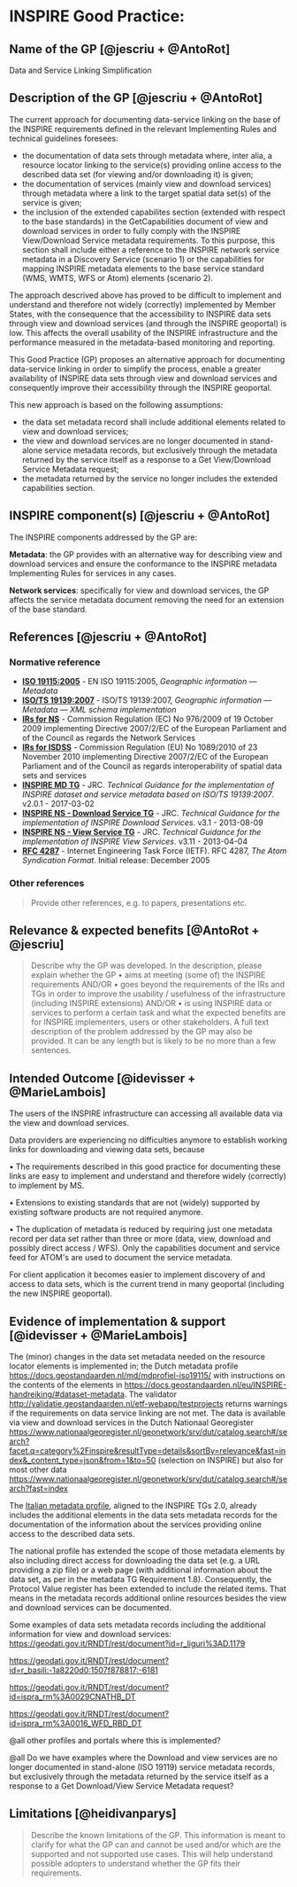 # INSPIRE Good Practice: <Name>
  
## Name of the GP [@jescriu + @AntoRot]

Data and Service Linking Simplification

## Description of the GP [@jescriu + @AntoRot]

The current approach for documenting data-service linking on the base of the INSPIRE requirements defined in the relevant Implementing Rules and technical guidelines foresees:
  - the documentation of data sets through metadata where, inter alia, a resource locator linking to the service(s) providing online access to the described data set (for viewing and/or downloading it) is given;
  - the documentation of services (mainly view and download services) through metadata where a link to the target spatial data set(s) of the service is given;
  - the inclusion of the extended capabilites section (extended with respect to the base standards) in the GetCapabilities document of view and download services in order to fully comply with
the INSPIRE View/Download Service metadata requirements. To this purpose, this section shall include either a reference to the INSPIRE network service metadata in a Discovery Service (scenario 1) or the capabilities for mapping INSPIRE metadata elements to the base service standard (WMS, WMTS, WFS or Atom) elements (scenario 2).

The approach descrived above has proved to be difficult to implement and understand and therefore not widely (correctly) implemented by Member States, with the consequence that the accessibility to INSPIRE data sets through view and download services (and through the INSPIRE geoportal) is low. This affects the overall usability of the INSPIRE infrastructure and the performance measured in the metadata-based monitoring and reporting.
 
This Good Practice (GP) proposes an alternative approach for documenting data-service linking in order to simplify the process, enable a greater availability of INSPIRE data sets through view and download services and consequently improve their accessibility through the INSPIRE geoportal.

This new approach is based on the following assumptions:
  - the data set metadata record shall include additional elements related to view and download services;
  - the view and download services are no longer documented in stand-alone service metadata records, but exclusively through the metadata returned by the service itself as a response to a Get View/Download Service Metadata request;
  - the metadata returned by the service no longer includes the extended capabilities section.

  
## INSPIRE component(s) [@jescriu + @AntoRot]

The INSPIRE components addressed by the GP are:

**Metadata**: the GP provides with an alternative way for describing view and download services and ensure the conformance to the INSPIRE metadata Implementing Rules for services in any cases.
  
**Network services**: specifically for view and download services, the GP affects the service metadata document removing the need for an extension of the base standard.

  
## References [@jescriu + @AntoRot]
### Normative reference

- **[ISO 19115:2005]** - EN ISO 19115:2005, *Geographic information — Metadata*
- **[ISO/TS 19139:2007]** - ISO/TS 19139:2007, *Geographic information — Metadata — XML schema implementation*
- **[IRs for NS]** - Commission Regulation (EC) No 976/2009 of 19 October 2009 implementing Directive 2007/2/EC of the European Parliament and of the Council as regards the Network Services
- **[IRs for ISDSS]** - Commission Regulation (EU) No 1089/2010 of 23 November 2010 implementing Directive 2007/2/EC of the European Parliament and of the Council as regards interoperability of spatial data sets and services
- **[INSPIRE MD TG]** - JRC. *Technical Guidance for the implementation of INSPIRE dataset and service metadata based on ISO/TS 19139:2007*.  v2.0.1 - 2017-03-02
- **[INSPIRE NS - Download Service TG]** - JRC. *Technical Guidance for the implementation of INSPIRE Download Services*. v3.1 - 2013-08-09
- **[INSPIRE NS - View Service TG]** - JRC. *Technical Guidance for the implementation of INSPIRE View Services*. v3.11 - 2013-04-04
- **[RFC 4287]** - Internet Engineering Task Force (IETF). RFC 4287, *The Atom Syndication Format*. Initial release: December 2005

[ISO 19115:2005]: https://www.isotc211.org/2005/gmd "ISO 19115:2005, Geographic information — Metadata"
[ISO/TS 19139:2007]: https://www.isotc211.org/2005/gmd/ "ISO/TS 19139:2007, Geographic information — Metadata — XML schema implementation"
[IRs for NS]: https://eur-lex.europa.eu/legal-content/EN/TXT/HTML/?uri=CELEX:02009R0976-20141231&from=EN "Implementing Rules for Network Services (consolidated version of 31/12/2014)"
[IRs for ISDSS]: https://eur-lex.europa.eu/legal-content/EN/TXT/HTML/?uri=CELEX:02010R1089-20141231&from=EN "Implementing Rules for interoperability of spatial data sets and services (consolidated version of 31/12/2014)"
[INSPIRE MD TG]: https://inspire.ec.europa.eu/id/document/tg/metadata-iso19139 "Technical Guidance for the implementation of INSPIRE dataset and service metadata based on ISO/TS 19139:2007"
[INSPIRE NS - Download Service TG]: https://inspire.ec.europa.eu/documents/technical-guidance-implementation-inspire-download-services "Technical Guidance for the implementation of INSPIRE Download Services"
[INSPIRE NS - View Service TG]: https://inspire.ec.europa.eu/documents/technical-guidance-implementation-inspire-view-services-1 "Technical Guidance for the implementation of INSPIRE View Services"
[RFC 4287]: https://www.rfc-editor.org/rfc/rfc4287 "The Atom Syndication Format"

  
### Other references
> Provide other references, e.g. to papers, presentations etc.

  
## Relevance & expected benefits [@AntoRot + @jescriu]
> Describe why the GP was developed. In the description, please explain whether the GP 
> •	aims at meeting (some of) the INSPIRE requirements  AND/OR
> •	goes beyond the requirements of the IRs and TGs in order to improve the usability / usefulness of the infrastructure (including INSPIRE extensions) AND/OR
> •	is using INSPIRE data or services to perform a certain task
> and what the expected benefits are for INSPIRE implementers, users or other stakeholders.
> A full text description of the problem addressed by the GP may also be provided. It can be any length but is likely to be no more than a few sentences. 

  
## Intended Outcome [@idevisser + @MarieLambois]

  The users of the INSPIRE infrastructure can accessing all available data via the view and download services.
  
  Data providers are experiencing no difficulties anymore to establish working links for downloading and viewing data sets, because  
  
•	The requirements described in this good practice for documenting these links are easy to implement and understand and therefore widely (correctly) to implement by MS.

•	Extensions to existing standards that are not (widely) supported by existing software products are not required anymore.

• The duplication of metadata is reduced by requiring just one metadata record per data set rather than three or more (data, view, download and possibly direct access / WFS). Only the capabilities document and service feed for ATOM's are used to document the service metadata.
  
For client application it becomes easier to implement discovery of and access to data sets, which is the current trend in many geoportal (including the new INSPIRE geoportal).
  
  
## Evidence of implementation & support [@idevisser + @MarieLambois]
  
The (minor) changes in the data set metadata needed on the resource locator elements is implemented in; 
the Dutch metadata profile https://docs.geostandaarden.nl/md/mdprofiel-iso19115/ with instructions on the contents of the elements in https://docs.geostandaarden.nl/eu/INSPIRE-handreiking/#dataset-metadata. 
The validator http://validatie.geostandaarden.nl/etf-webapp/testprojects returns warnings if the requirements on data service linking are not met.
The data is available via view and download services in the Dutch Nationaal Georegister https://www.nationaalgeoregister.nl/geonetwork/srv/dut/catalog.search#/search?facet.q=category%2Finspire&resultType=details&sortBy=relevance&fast=index&_content_type=json&from=1&to=50 (selection on INSPIRE) but also for most other data https://www.nationaalgeoregister.nl/geonetwork/srv/dut/catalog.search#/search?fast=index

The [Italian metadata profile](https://agid.github.io/geodocs/rndt-lg/2.0.1/), aligned to the INSPIRE TGs 2.0, already includes the additional elements in the data sets metadata records for the documentation of the information about the services providing online access to the described data sets.

The national profile has extended the scope of those metadata elements by also including direct access for downloading the data set (e.g. a URL providing a zip file) or a web page (with additional information about the data set, as per in the metadata TG Requirement 1.8). Consequently, the Protocol Value register has been extended to include the related items. That means in the metadata records additional online resources besides the view and download services can be documented.
  
Some examples of data sets metadata records including the additional information for view and download services:
https://geodati.gov.it/RNDT/rest/document?id=r_liguri%3AD.1179
  
https://geodati.gov.it/RNDT/rest/document?id=r_basili:-1a8220d0:1507f878817:-6181

https://geodati.gov.it/RNDT/rest/document?id=ispra_rm%3A0029CNATHB_DT

https://geodati.gov.it/RNDT/rest/document?id=ispra_rm%3A0016_WFD_RBD_DT
  
@all other profiles and portals where this is implemented?

@all
Do we have examples where the Download and view services are no longer documented in stand-alone (ISO 19119) service metadata records, but exclusively through the metadata returned by the service itself as a response to a Get Download/View Service Metadata request?


  
## Limitations [@heidivanparys]
> Describe the known limitations of the GP. This information is meant to clarify for what the GP can and cannot be used and/or which are the supported and not supported use cases. This will help understand possible adopters to understand whether the GP fits their requirements.

  
